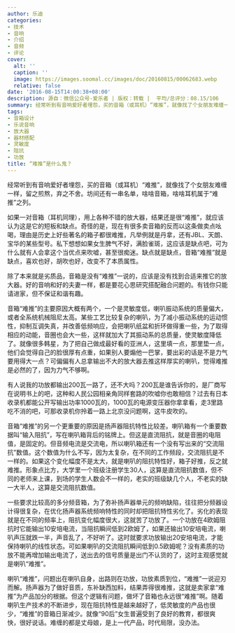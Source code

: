 ```yaml
---
author: 乐迪
categories:
- 技术
- 音响
- 介绍
- 音频
- 评论
cover:
  alt: ''
  caption: ''
  image: https://images.soomal.cc/images/doc/20160815/00062683.webp
  relative: false
date: '2016-08-15T14:00:38+08:00'
description: 源自：微信公众号-爱乐者 | 版权：转载 |  平均/总评分：08.15/106
summary: 经常听到有音响爱好者埋怨，买的音箱（或耳机）“难推”，就像找了个女朋友难缠一样，留之煎熬，弃之不舍。坊间还有一串名单，啥啥音箱，啥啥耳机属于“难推”之列。如果一对音箱（耳机同理），用上各种不错的放大器，结果还是很“难推”，就应该认为这是它的短板和缺点……
tags:
- 音箱设计
- 乐说音响
- 放大器
- 器材搭配
- 灵敏度
- 阻抗
- 功放
title: “难推”是什么鬼？
---
```


经常听到有音响爱好者埋怨，买的音箱（或耳机）“难推”，就像找了个女朋友难缠一样，留之煎熬，弃之不舍。坊间还有一串名单，啥啥音箱，啥啥耳机属于“难推”之列。

如果一对音箱（耳机同理），用上各种不错的放大器，结果还是很“难推”，就应该认为这是它的短板和缺点。奇怪的是，现在有很多卖音箱的反而以这条做卖点吆喝，理由是历史上好些著名的箱子都很难推，凡举例就是丹拿，还有JBL、天朗、宝华的某些型号。私下想想如果女生脾气不好，满脸雀斑，这应该是缺点吧，可为什么就有人会拿这个当优点来吹嘘，甚至很痴迷。缺点就是缺点，音箱“难推”就是缺点，喜欢也好，胡吹也好，改变不了本质属性。

除了本来就是劣质品，音箱是没有“难推”一说的，应该是没有找到合适来推它的放大器。好的音响和好的夫妻一样，都是要花心思研究搭配融合问题的。有钱你只能请进家，但不保证和谐有趣。

音箱“难推”的主要原因大概有两个，一个是灵敏度低，喇叭振动系统的质量偏大，或者全系统机械阻尼太高。某些工艺比较复杂的喇叭，为了减小振动系统的运动惯性，抑制互调失真，并改善低频响应，会把喇叭纸盆和折环做得重一些，为了取得相应的动能，音圈也会大一些，这样就加大了其振动系的总质量，使灵敏度降低了。就像很多韩星，为了把自己做成最好看的亚洲人，这里填一点，那里垫一点，他们会觉得自己的脸很厚有点重，如果别人要煽他一巴掌，要出彩的话是不是力气要用得大一点？可偏偏有人总拿输出不大的放大器去推这样厚实的喇叭，觉得难推是必然的了，因为力气不够啊。

有人说我的功放都输出200瓦一路了，还不大吗？200瓦是谁告诉你的，是厂商写在说明书上的吧，这种和人民公园相亲角同样套路的吹嘘你也敢相信？过去有日本收录机都能公开写输出功率1000瓦的，1000瓦的电源变压器你拿拿看，走3里路吃不消的吧，可那收录机你拎着一路上北京没问题啊，这牛皮吹的。

音箱“难推”的另一个更重要的原因是扬声器阻抗特性比较差。喇叭箱有一个重要数据叫“输入阻抗”，写在喇叭箱背后的铭牌上。但这是直流阻抗，就是音圈的电阻值，是固定的。但音频电流是交流电，所以喇叭箱还有一个没有写出来的“交流阻抗”数值。这个数值为什么不写，因为太复杂，在不同的工作频段，交流阻抗是不一样的。如果这个变化幅度不是太大，就是喇叭的阻抗特性好，箱子好推，反之就难推。形象点比方，大学里一个班级注册学生30人，这算是直流阻抗数值，但不同的老师来上课，到场的学生人数会不一样的，老实的班级缺几个人，不老实的缺一大半人，这算是交流阻抗数值。

一些要求比较高的多分频音箱，为了弥补扬声器单元的频响缺陷，往往把分频器设计得很复杂，在优化扬声器系统频响特性的同时却把阻抗特性劣化了。劣化的表现就是在不同的频率上，阻抗变化幅度很大，这就苦了功放了。一个功放在4欧姆阻抗时它能输出10安培电流，当阻抗瞬间低到2欧姆了，如果还输出10安培电流，喇叭声压就跌一半，声音乱了，不好听了。这时就要求功放输出20安培电流，才能保持喇叭的线性状态。可如果喇叭的交流阻抗瞬间低到0.5欧姆呢？没有素质的功放不能再增加输出电流了，送出去的信号质量是出门不认货的了，这时主观感觉就是喇叭“难推”。

喇叭“难推”，问题出在喇叭自身，出路则在功放，功放素质到位，“难推”一说迎刃而解。扬声器为了做好音质，东补缺西加料，结果弄得很难推，这就是卖家拿“难推”为产品加分的根据。但这个逻辑有问题，做坏了音箱也永远很“难推”啊。随着喇叭生产技术的不断进步，现在阻抗特性是越来越好了，低灵敏度的产品也很少，“难推”的音箱日渐减少。就像“90后”女生普遍受到了良好的教育，都很爽快，很好说话。难缠的都是丈母娘，是上一代产品，时代局限，没办法。